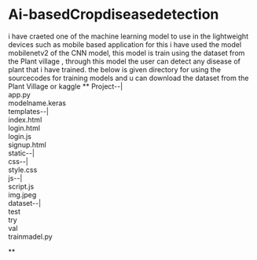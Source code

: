 # Ai-basedCropdiseasedetection
i have craeted one of the machine learning model to use in the lightweight devices such as mobile based application 
for this i have used the model mobilenetv2 of the CNN model, this model is train using the dataset from the Plant village ,
through this model the user can detect any disease of plant that i have trained.
the below is given directory for using the sourcecodes for training models and u can download the dataset from the Plant Village or kaggle
**
Project--|  
         app.py  
         modelname.keras  
         templates--|  
                    index.html  
                    login.html  
                    login.js  
                    signup.html  
         static--|  
                css--|  
                     style.css  
                js--|  
                    script.js  
                img.jpeg  
         dataset--|  
                test  
                try  
                val  
         trainmadel.py  
                     
  **     
         
